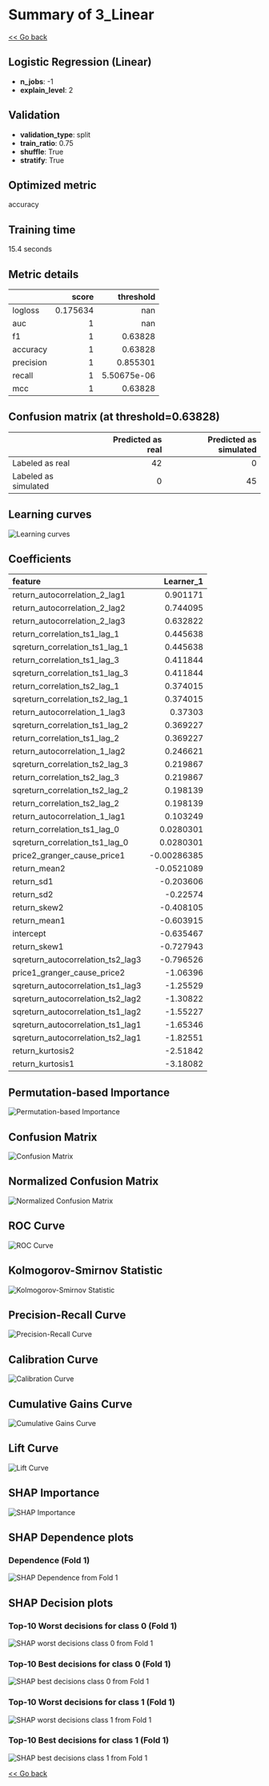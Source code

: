 # Summary of 3_Linear

[<< Go back](../README.md)


## Logistic Regression (Linear)
- **n_jobs**: -1
- **explain_level**: 2

## Validation
 - **validation_type**: split
 - **train_ratio**: 0.75
 - **shuffle**: True
 - **stratify**: True

## Optimized metric
accuracy

## Training time

15.4 seconds

## Metric details
|           |    score |     threshold |
|:----------|---------:|--------------:|
| logloss   | 0.175634 | nan           |
| auc       | 1        | nan           |
| f1        | 1        |   0.63828     |
| accuracy  | 1        |   0.63828     |
| precision | 1        |   0.855301    |
| recall    | 1        |   5.50675e-06 |
| mcc       | 1        |   0.63828     |


## Confusion matrix (at threshold=0.63828)
|                      |   Predicted as real |   Predicted as simulated |
|:---------------------|--------------------:|-------------------------:|
| Labeled as real      |                  42 |                        0 |
| Labeled as simulated |                   0 |                       45 |

## Learning curves
![Learning curves](learning_curves.png)

## Coefficients
| feature                           |   Learner_1 |
|:----------------------------------|------------:|
| return_autocorrelation_2_lag1     |  0.901171   |
| return_autocorrelation_2_lag2     |  0.744095   |
| return_autocorrelation_2_lag3     |  0.632822   |
| return_correlation_ts1_lag_1      |  0.445638   |
| sqreturn_correlation_ts1_lag_1    |  0.445638   |
| return_correlation_ts1_lag_3      |  0.411844   |
| sqreturn_correlation_ts1_lag_3    |  0.411844   |
| return_correlation_ts2_lag_1      |  0.374015   |
| sqreturn_correlation_ts2_lag_1    |  0.374015   |
| return_autocorrelation_1_lag3     |  0.37303    |
| sqreturn_correlation_ts1_lag_2    |  0.369227   |
| return_correlation_ts1_lag_2      |  0.369227   |
| return_autocorrelation_1_lag2     |  0.246621   |
| sqreturn_correlation_ts2_lag_3    |  0.219867   |
| return_correlation_ts2_lag_3      |  0.219867   |
| sqreturn_correlation_ts2_lag_2    |  0.198139   |
| return_correlation_ts2_lag_2      |  0.198139   |
| return_autocorrelation_1_lag1     |  0.103249   |
| return_correlation_ts1_lag_0      |  0.0280301  |
| sqreturn_correlation_ts1_lag_0    |  0.0280301  |
| price2_granger_cause_price1       | -0.00286385 |
| return_mean2                      | -0.0521089  |
| return_sd1                        | -0.203606   |
| return_sd2                        | -0.22574    |
| return_skew2                      | -0.408105   |
| return_mean1                      | -0.603915   |
| intercept                         | -0.635467   |
| return_skew1                      | -0.727943   |
| sqreturn_autocorrelation_ts2_lag3 | -0.796526   |
| price1_granger_cause_price2       | -1.06396    |
| sqreturn_autocorrelation_ts1_lag3 | -1.25529    |
| sqreturn_autocorrelation_ts2_lag2 | -1.30822    |
| sqreturn_autocorrelation_ts1_lag2 | -1.55227    |
| sqreturn_autocorrelation_ts1_lag1 | -1.65346    |
| sqreturn_autocorrelation_ts2_lag1 | -1.82551    |
| return_kurtosis2                  | -2.51842    |
| return_kurtosis1                  | -3.18082    |


## Permutation-based Importance
![Permutation-based Importance](permutation_importance.png)
## Confusion Matrix

![Confusion Matrix](confusion_matrix.png)


## Normalized Confusion Matrix

![Normalized Confusion Matrix](confusion_matrix_normalized.png)


## ROC Curve

![ROC Curve](roc_curve.png)


## Kolmogorov-Smirnov Statistic

![Kolmogorov-Smirnov Statistic](ks_statistic.png)


## Precision-Recall Curve

![Precision-Recall Curve](precision_recall_curve.png)


## Calibration Curve

![Calibration Curve](calibration_curve_curve.png)


## Cumulative Gains Curve

![Cumulative Gains Curve](cumulative_gains_curve.png)


## Lift Curve

![Lift Curve](lift_curve.png)



## SHAP Importance
![SHAP Importance](shap_importance.png)

## SHAP Dependence plots

### Dependence (Fold 1)
![SHAP Dependence from Fold 1](learner_fold_0_shap_dependence.png)

## SHAP Decision plots

### Top-10 Worst decisions for class 0 (Fold 1)
![SHAP worst decisions class 0 from Fold 1](learner_fold_0_shap_class_0_worst_decisions.png)
### Top-10 Best decisions for class 0 (Fold 1)
![SHAP best decisions class 0 from Fold 1](learner_fold_0_shap_class_0_best_decisions.png)
### Top-10 Worst decisions for class 1 (Fold 1)
![SHAP worst decisions class 1 from Fold 1](learner_fold_0_shap_class_1_worst_decisions.png)
### Top-10 Best decisions for class 1 (Fold 1)
![SHAP best decisions class 1 from Fold 1](learner_fold_0_shap_class_1_best_decisions.png)

[<< Go back](../README.md)
